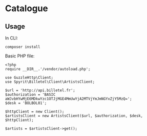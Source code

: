 # Catalogue #

## Usage ##

In CLI:

    composer install

Basic PHP file:

    <?php
    require __DIR__.'/vendor/autoload.php';

    use GuzzleHttp\Client;
    use Spyrit\Billetel\Client\ArtistsClient;

    $url = 'http://api.billetel.fr';
    $authorization = 'BASIC aWJvbHYwMjE6MDkwYzc1OTJjMGE4MmUwYjA2MTVjYmJmNGYxZjY5MzQ=';
    $desk = 'BOLBOL01';

    $httpClient = new Client();
    $artistsClient = new ArtistsClient($url, $authorization, $desk, $httpClient);

    $artists = $artistsClient->get();